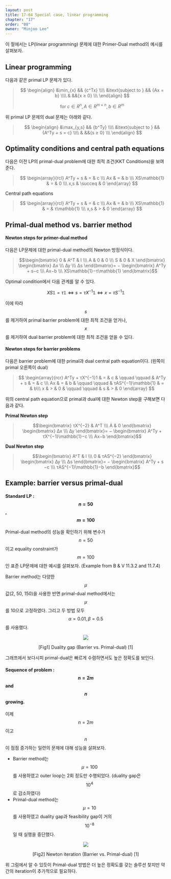 ```yaml
---
layout: post
title: 17-04 Special case, linear programming
chapter: "17"
order: "08"
owner: "Minjoo Lee"
---
```

이 절에서는 LP(linear programming) 문제에 대한 Primer-Dual method의 예시를 살펴보자.

## Linear programming
다음과 같은 primal LP 문제가 있다.
>$$
>\begin{align}
>    &\min_{x} && {c^Tx} \\\\
>    &\text{subject to } && {Ax = b} \\\\
>    & &&{x ≥ 0} \\\
>\end{align}
>$$
>
> $$\text{for } c ∈R^n, A ∈R^{m×n}, b ∈R^m$$


위 primal LP 문제의 dual 문제는 아래와 같다.
>$$
>\begin{align}
>    &\max_{y,s}  && {b^Ty} \\\\
>    &\text{subject to } && {A^Ty + s = c} \\\\
>    & &&{s ≥ 0} \\\
>\end{align}
>$$


## Optimality conditions and central path equations
다음은 이전 LP의 primal-dual problem에 대한 최적 조건(KKT Conditions)을 보여준다.
> $$
> \begin{array}{rcl}
> A^Ty + s & = & c \\\
> Ax & = & b \\\
> XS\mathbb{1} & = & 0 \\\
> x,s  & \succeq & 0
> \end{array}
> $$


Central path equations
> $$
> \begin{array}{rcl}
> A^Ty + s & = & c \\\
> Ax & = & b \\\
> XS\mathbb{1} & = & τ\mathbb{1} \\\
> x,s  & > & 0
> \end{array}
> $$


## Primal-dual method vs. barrier method
#### Newton steps for primer-dual method
다음은 LP문제에 대한 primal-dual method의 Newton 방정식이다.

> $$\begin{bmatrix}
0 & A^T & I \\\
A & 0 & 0 \\\
S & 0 & X 
\end{bmatrix}
\begin{bmatrix}
∆x \\\
∆y \\\
∆s 
\end{bmatrix}= −
\begin{bmatrix}
A^Ty + s−c \\\
Ax−b \\\
XS\mathbb{1}−τ\mathbb{1} 
\end{bmatrix}$$

Optimal condition에서 다음 관계를 알 수 있다.

$$XS\mathbb{1} = \tau \mathbb{1} \iff s = \tau X^{−1}\mathbb{1} \iff x = \tau S^{−1}\mathbb{1}$$

이에 따라 $$s$$를 제거하여 primal barrier problem에 대한 최적 조건을 얻거나, $$x$$를 제거하여 dual barrier problem에 대한 최적 조건을 얻을 수 있다.

#### Newton steps for barrier problems
다음은 barrier problem에 대한 primal과 dual central path equation이다. (왼쪽이 primal 오른쪽이 dual)
> $$
> \begin{array}{rcr}
> A^Ty + τX^{−1}1 & = & c & \qquad \qquad & A^Ty + s & = & c \\\
> Ax & = & b & \qquad \qquad & τAS^{−1}\mathbb{1} & = & b\\\
> x & > & 0 & \qquad \qquad & s & > & 0
> \end{array}
> $$
> 

위의 central path equation으로 primal과 dual에 대한 Newton step을 구해보면 다음과 같다.

**Primal Newton step**
> $$\begin{bmatrix}
τX^{−2} & A^T \\\
A & 0
\end{bmatrix}
\begin{bmatrix}
∆x \\\
∆y
\end{bmatrix}= −
\begin{bmatrix}
A^Ty + τX^{−1}\mathbb{1}−c \\\
Ax−b 
\end{bmatrix}$$ 

**Dual Newton step**
> $$\begin{bmatrix}
A^T & I \\\
0 & τAS^{−2}
\end{bmatrix}
\begin{bmatrix}
∆y \\\
∆s
\end{bmatrix}= −
\begin{bmatrix}
A^Ty + s −c \\\
τAS^{−1}\mathbb{1}−b
\end{bmatrix}$$ 


## Example: barrier versus primal-dual
#### Standard LP : $$n = 50$$, $$m = 100$$
Primal-dual method의 성능을 확인하기 위해 변수가 $$n = 50$$이고 equality constraint가 $$m = 100$$인 표준 LP문제에 대한 예시를 살펴보자. (Example from B & V 11.3.2 and 11.7.4)

Barrier method는 다양한  $$\mu$$값(2, 50, 150)을 사용한 반면 primal-dual method에서는 $$\mu$$를 10으로 고정하였다.
그리고 두 방법 모두 $$\alpha = 0.01, \beta = 0.5$$를 사용했다.


<figure class="image" style="align: center;">
<p align="center">
  <img src="{{ site.baseurl }}/img/chapter_img/chapter17/barrier_vs_primal_dual.png">
  <figcaption style="text-align: center;">[Fig1] Duality gap (Barrier vs. Primal-dual) [1]</figcaption>
</p>
</figure>

그래프에서 보다시피 primal-dual은 빠르게 수렴하면서도 높은 정확도를 보인다.

#### Sequence of problem : $$n = 2m$$ and $$n$$ growing. 
이제 $$n = 2m$$이고 $$n$$이 점점 증가하는 일련의 문제에 대해 성능을 살펴보자.

* Barrier method는 $$\mu = 100$$를 사용하였고 outer loop는 2회 정도만 수행되었다. (duality gap은 $$10^4$$로 감소하였다) 
* Primal-dual method는 $$\mu = 10$$를 사용하였고 duality gap과 feasibility gap이 거의 $$10^{−8}$$일 때 실행을 중단했다.

<figure class="image" style="align: center;">
<p align="center">
  <img src="{{ site.baseurl }}/img/chapter_img/chapter17/barrier_vs_primal_dual2.png">
  <figcaption style="text-align: center;">[Fig2] Newton iteration (Barrier vs. Primal-dual) [1]</figcaption>
</p>
</figure>

위 그림에서 알 수 있듯이 Primal-dual 방법은 더 높은 정확도를 갖는 솔루션 찾지만 약간의 iteration이 추가적으로 필요하다.








